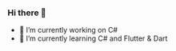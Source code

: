 ### Hi there 👋

- 🔭 I’m currently working on C# 
- 🌱 I’m currently learning C# and Flutter & Dart

<!--
**EnesSariyildiz/enessariyildiz** is a ✨ _special_ ✨ repository because its `README.md` (this file) appears on your GitHub profile.

Here are some ideas to get you started:


- 👯 I’m looking to collaborate on ...
- 🤔 I’m looking for help with ...
- 💬 Ask me about ...
- 📫 How to reach me: ...
- 😄 Pronouns: ...
- ⚡ Fun fact: ...
-->
